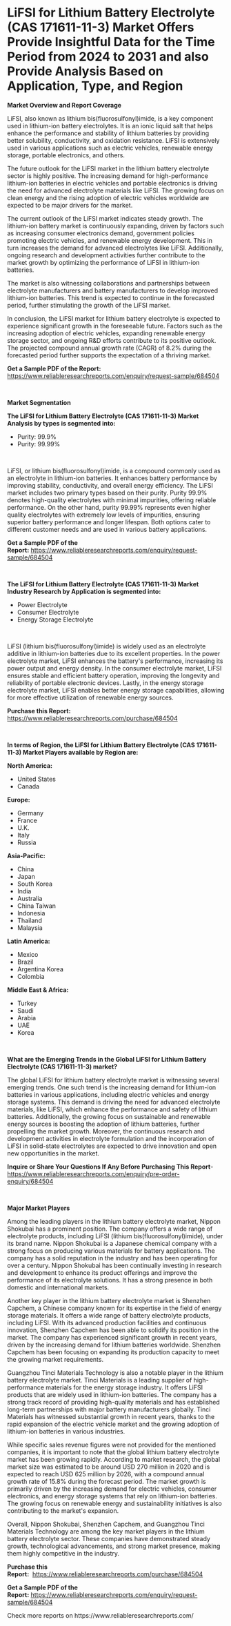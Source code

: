 <p><h1>LiFSI for Lithium Battery Electrolyte (CAS 171611-11-3) Market Offers Provide Insightful Data for the Time Period from 2024 to 2031 and also Provide Analysis Based on Application, Type, and Region</h1></p><p><strong>Market Overview and Report Coverage</strong></p>
<p><p>LiFSI, also known as lithium bis(fluorosulfonyl)imide, is a key component used in lithium-ion battery electrolytes. It is an ionic liquid salt that helps enhance the performance and stability of lithium batteries by providing better solubility, conductivity, and oxidation resistance. LiFSI is extensively used in various applications such as electric vehicles, renewable energy storage, portable electronics, and others.</p><p>The future outlook for the LiFSI market in the lithium battery electrolyte sector is highly positive. The increasing demand for high-performance lithium-ion batteries in electric vehicles and portable electronics is driving the need for advanced electrolyte materials like LiFSI. The growing focus on clean energy and the rising adoption of electric vehicles worldwide are expected to be major drivers for the market.</p><p>The current outlook of the LiFSI market indicates steady growth. The lithium-ion battery market is continuously expanding, driven by factors such as increasing consumer electronics demand, government policies promoting electric vehicles, and renewable energy development. This in turn increases the demand for advanced electrolytes like LiFSI. Additionally, ongoing research and development activities further contribute to the market growth by optimizing the performance of LiFSI in lithium-ion batteries.</p><p>The market is also witnessing collaborations and partnerships between electrolyte manufacturers and battery manufacturers to develop improved lithium-ion batteries. This trend is expected to continue in the forecasted period, further stimulating the growth of the LiFSI market.</p><p>In conclusion, the LiFSI market for lithium battery electrolyte is expected to experience significant growth in the foreseeable future. Factors such as the increasing adoption of electric vehicles, expanding renewable energy storage sector, and ongoing R&D efforts contribute to its positive outlook. The projected compound annual growth rate (CAGR) of 8.2% during the forecasted period further supports the expectation of a thriving market.</p></p>
<p><strong>Get a Sample PDF of the Report:</strong> <a href="https://www.reliableresearchreports.com/enquiry/request-sample/684504">https://www.reliableresearchreports.com/enquiry/request-sample/684504</a></p>
<p>&nbsp;</p>
<p><strong>Market Segmentation</strong></p>
<p><strong>The LiFSI for Lithium Battery Electrolyte (CAS 171611-11-3) Market Analysis by types is segmented into:</strong></p>
<p><ul><li>Purity: 99.9%</li><li>Purity: 99.99%</li></ul></p>
<p>&nbsp;</p>
<p><p>LiFSI, or lithium bis(fluorosulfonyl)imide, is a compound commonly used as an electrolyte in lithium-ion batteries. It enhances battery performance by improving stability, conductivity, and overall energy efficiency. The LiFSI market includes two primary types based on their purity. Purity 99.9% denotes high-quality electrolytes with minimal impurities, offering reliable performance. On the other hand, purity 99.99% represents even higher quality electrolytes with extremely low levels of impurities, ensuring superior battery performance and longer lifespan. Both options cater to different customer needs and are used in various battery applications.</p></p>
<p><strong>Get a Sample PDF of the Report:</strong>&nbsp;<a href="https://www.reliableresearchreports.com/enquiry/request-sample/684504">https://www.reliableresearchreports.com/enquiry/request-sample/684504</a></p>
<p>&nbsp;</p>
<p><strong>The LiFSI for Lithium Battery Electrolyte (CAS 171611-11-3) Market Industry Research by Application is segmented into:</strong></p>
<p><ul><li>Power Electrolyte</li><li>Consumer Electrolyte</li><li>Energy Storage Electrolyte</li></ul></p>
<p>&nbsp;</p>
<p><p>LiFSI (lithium bis(fluorosulfonyl)imide) is widely used as an electrolyte additive in lithium-ion batteries due to its excellent properties. In the power electrolyte market, LiFSI enhances the battery's performance, increasing its power output and energy density. In the consumer electrolyte market, LiFSI ensures stable and efficient battery operation, improving the longevity and reliability of portable electronic devices. Lastly, in the energy storage electrolyte market, LiFSI enables better energy storage capabilities, allowing for more effective utilization of renewable energy sources.</p></p>
<p><strong>Purchase this Report:</strong>&nbsp; <a href="https://www.reliableresearchreports.com/purchase/684504">https://www.reliableresearchreports.com/purchase/684504</a></p>
<p>&nbsp;</p>
<p><strong>In terms of Region, the LiFSI for Lithium Battery Electrolyte (CAS 171611-11-3) Market Players available by Region are:</strong></p>
<p>
    <p> <strong> North America: </strong>
        <ul>
            <li>United States</li>
            <li>Canada</li>
        </ul>
        </p> 
    <p> <strong> Europe: </strong>
        <ul>
            <li>Germany</li>
            <li>France</li>
            <li>U.K.</li>
            <li>Italy</li>
            <li>Russia</li>
        </ul>
        </p> 
    <p> <strong> Asia-Pacific: </strong>
        <ul>
            <li>China</li>
            <li>Japan</li>
            <li>South Korea</li>
            <li>India</li>
            <li>Australia</li>
            <li>China Taiwan</li>
            <li>Indonesia</li>
            <li>Thailand</li>
            <li>Malaysia</li>
        </ul>
        </p> 
    <p> <strong> Latin America: </strong>
        <ul>
            <li>Mexico</li>
            <li>Brazil</li>
            <li>Argentina Korea</li>
            <li>Colombia</li>
        </ul>
        </p> 
    <p> <strong> Middle East & Africa: </strong>
        <ul>
            <li>Turkey</li>
            <li>Saudi</li>
            <li>Arabia</li>
            <li>UAE</li>
            <li>Korea</li>
        </ul>
    </p>
    </p>
<p>&nbsp;</p>
<p><strong>What are the Emerging Trends in the Global LiFSI for Lithium Battery Electrolyte (CAS 171611-11-3) market?</strong></p>
<p><p>The global LiFSI for lithium battery electrolyte market is witnessing several emerging trends. One such trend is the increasing demand for lithium-ion batteries in various applications, including electric vehicles and energy storage systems. This demand is driving the need for advanced electrolyte materials, like LiFSI, which enhance the performance and safety of lithium batteries. Additionally, the growing focus on sustainable and renewable energy sources is boosting the adoption of lithium batteries, further propelling the market growth. Moreover, the continuous research and development activities in electrolyte formulation and the incorporation of LiFSI in solid-state electrolytes are expected to drive innovation and open new opportunities in the market.</p></p>
<p><strong>Inquire or Share Your Questions If Any Before Purchasing This Report</strong>- <a href="https://www.reliableresearchreports.com/enquiry/pre-order-enquiry/684504">https://www.reliableresearchreports.com/enquiry/pre-order-enquiry/684504</a></p>
<p>&nbsp;</p>
<p><strong>Major Market Players</strong></p>
<p><p>Among the leading players in the lithium battery electrolyte market, Nippon Shokubai has a prominent position. The company offers a wide range of electrolyte products, including LiFSI (lithium bis(fluorosulfonyl)imide), under its brand name. Nippon Shokubai is a Japanese chemical company with a strong focus on producing various materials for battery applications. The company has a solid reputation in the industry and has been operating for over a century. Nippon Shokubai has been continually investing in research and development to enhance its product offerings and improve the performance of its electrolyte solutions. It has a strong presence in both domestic and international markets.</p><p>Another key player in the lithium battery electrolyte market is Shenzhen Capchem, a Chinese company known for its expertise in the field of energy storage materials. It offers a wide range of battery electrolyte products, including LiFSI. With its advanced production facilities and continuous innovation, Shenzhen Capchem has been able to solidify its position in the market. The company has experienced significant growth in recent years, driven by the increasing demand for lithium batteries worldwide. Shenzhen Capchem has been focusing on expanding its production capacity to meet the growing market requirements.</p><p>Guangzhou Tinci Materials Technology is also a notable player in the lithium battery electrolyte market. Tinci Materials is a leading supplier of high-performance materials for the energy storage industry. It offers LiFSI products that are widely used in lithium-ion batteries. The company has a strong track record of providing high-quality materials and has established long-term partnerships with major battery manufacturers globally. Tinci Materials has witnessed substantial growth in recent years, thanks to the rapid expansion of the electric vehicle market and the growing adoption of lithium-ion batteries in various industries.</p><p>While specific sales revenue figures were not provided for the mentioned companies, it is important to note that the global lithium battery electrolyte market has been growing rapidly. According to market research, the global market size was estimated to be around USD 270 million in 2020 and is expected to reach USD 625 million by 2026, with a compound annual growth rate of 15.8% during the forecast period. The market growth is primarily driven by the increasing demand for electric vehicles, consumer electronics, and energy storage systems that rely on lithium-ion batteries. The growing focus on renewable energy and sustainability initiatives is also contributing to the market's expansion.</p><p>Overall, Nippon Shokubai, Shenzhen Capchem, and Guangzhou Tinci Materials Technology are among the key market players in the lithium battery electrolyte sector. These companies have demonstrated steady growth, technological advancements, and strong market presence, making them highly competitive in the industry.</p></p>
<p><strong>Purchase this Report:</strong>&nbsp;&nbsp;<a href="https://www.reliableresearchreports.com/purchase/684504">https://www.reliableresearchreports.com/purchase/684504</a></p>
<p></p>
<p><strong>Get a Sample PDF of the Report:</strong>&nbsp;<a href="https://www.reliableresearchreports.com/enquiry/request-sample/684504">https://www.reliableresearchreports.com/enquiry/request-sample/684504</a></p>
<p>Check more reports on https://www.reliableresearchreports.com/</p>
